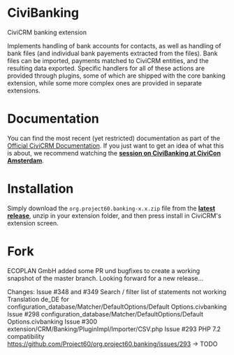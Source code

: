 CiviBanking
===========

CiviCRM banking extension

Implements handling of bank accounts for contacts, as well as handling of bank files (and individual bank payements extracted from the files). Bank files can be imported, payments matched to CiviCRM entities, and the resulting data exported. Specific handlers for all of these actions are provided through plugins, some of which are shipped with the core banking extension, while some more complex ones are provided in separate extensions.


Documentation
=============

You can find the most recent (yet restricted) documentation as part of the [Official CiviCRM Documentation](https://docs.civicrm.org/banking/en/latest/). If you just want to get an idea of what this is about, we recommend watching the [**session on CiviBanking at CiviCon Amsterdam**](https://vimeo.com/143368850).


Installation
============

Simply download the ``org.project60.banking-x.x.zip`` file from the [**latest release**](https://github.com/Project60/org.project60.banking/releases/latest), unzip in your extension folder, and then press install in CiviCRM's extension screen.


Fork
====

ECOPLAN GmbH added some PR und bugfixes to create a working snapshot of the master branch. Looking forward for a new release... 

Changes: 
Issue #348 and #349 Search / filter list of statements not working
Translation de_DE for configuration_database/Matcher/DefaultOptions/Default Options.civbanking 
Issue #298 configuration_database/Matcher/DefaultOptions/Default Options.civbanking 
Issue #300 extension/CRM/Banking/PluginImpl/Importer/CSV.php 
Issue #293 PHP 7.2 compatibility https://github.com/Project60/org.project60.banking/issues/293 -> TODO
